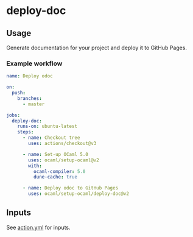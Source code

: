 # deploy-doc

## Usage

Generate documentation for your project and deploy it to GitHub Pages.

### Example workflow

```yml
name: Deploy odoc

on:
  push:
    branches:
      - master

jobs:
  deploy-doc:
    runs-on: ubuntu-latest
    steps:
      - name: Checkout tree
        uses: actions/checkout@v3

      - name: Set-up OCaml 5.0
        uses: ocaml/setup-ocaml@v2
        with:
          ocaml-compiler: 5.0
          dune-cache: true

      - name: Deploy odoc to GitHub Pages
        uses: ocaml/setup-ocaml/deploy-doc@v2
```

## Inputs

See [action.yml](./action.yml) for inputs.
